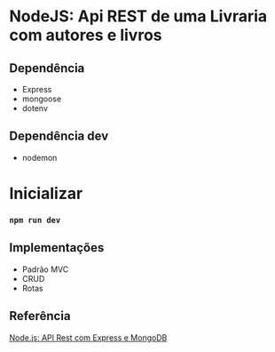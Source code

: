 # NodeJS: Api REST de uma Livraria com autores e livros

## Dependência
* Express
* mongoose
* dotenv

## Dependência dev
* nodemon

# Inicializar

### `npm run dev`

## Implementações

* Padrão MVC
* CRUD
* Rotas

## Referência
[Node.js: API Rest com Express e MongoDB](https://cursos.alura.com.br/course/nodejs-api-rest-express-mongodb)

